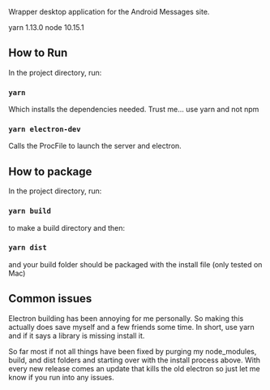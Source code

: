Wrapper desktop application for the Android Messages site.

yarn 1.13.0
node 10.15.1

## How to Run

In the project directory, run:

### `yarn`

Which installs the dependencies needed. Trust me... use yarn and not npm

### `yarn electron-dev`

Calls the ProcFile to launch the server and electron.

## How to package

In the project directory, run:

### `yarn build`

to make a build directory and then:

### `yarn dist`

and your build folder should be packaged with the install file (only tested on Mac)

## Common issues

Electron building has been annoying for me personally. So making this actually does save myself and a few friends some time. In short, use yarn and if it says a library is missing install it.

So far most if not all things have been fixed by purging my node_modules, build, and dist folders and starting over with the install process above. With every new release comes an update that kills the old electron so just let me know if you run into any issues.
